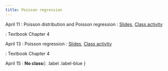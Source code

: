 ```yaml
---
title: Poisson regression
---
```


April 11
: Poisson distribution and Poisson regression
  : [Slides](https://sta279-s22.github.io/slides/lecture_26.html), [Class activity](https://sta279-s22.github.io/class_activities/ca_lecture_26.html)
  
: Textbook Chapter 4

April 13
: Poisson regression
  : [Slides](https://sta279-s22.github.io/slides/lecture_27.html), [Class activity](https://sta279-s22.github.io/class_activities/ca_lecture_27.html)
  
: Textbook Chapter 4

April 15
: **No class**{: .label .label-blue }
